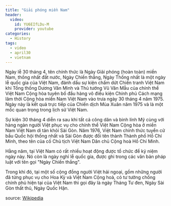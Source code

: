 ```yaml
---
title: "Giải phóng miền Nam"
header:
  video:
    id: YU6EIfLDu-M
    provider: youtube
categories:
  - History
tags:
  - video
  - april30
  - vietnam
---
```


Ngày lễ 30 tháng 4, tên chính thức là Ngày Giải phóng (hoàn toàn) miền Nam, thống nhất đất nước, Ngày Chiến thắng, Ngày Thống nhất là một ngày lễ quốc gia của Việt Nam, đánh dấu sự kiện chấm dứt Chiến tranh Việt Nam khi Tổng thống Dương Văn Minh và Thủ tướng Vũ Văn Mẫu của chính thể Việt Nam Cộng hòa tuyên bố đầu hàng vô điều kiện Chính phủ Cách mạng lâm thời Cộng hòa miền Nam Việt Nam vào trưa ngày 30 tháng 4 năm 1975. Ngày này là kết quả trực tiếp của Chiến dịch Mùa Xuân năm 1975 và là một mốc quan trọng trong lịch sử Việt Nam.

Sự kiện 30 tháng 4 diễn ra sau khi tất cả công dân và binh lính Mỹ cùng với hàng ngàn người Việt phục vụ cho chính thể Việt Nam Cộng hòa ở miền Nam Việt Nam di tản khỏi Sài Gòn. Năm 1976, Việt Nam chính thức tuyển cử bầu Quốc hội thống nhất và Sài Gòn được đổi tên thành Thành phố Hồ Chí Minh, theo tên của cố Chủ tịch Việt Nam Dân chủ Cộng hoà Hồ Chí Minh.

Hằng năm, tại Việt Nam có rất nhiều hoạt động được tổ chức để kỷ niệm ngày này. Nó còn là ngày nghỉ lễ quốc gia, được ghi trong các văn bản pháp luật với tên gọi "Ngày Chiến thắng".

Trong khi đó, tại một số cộng đồng người Việt hải ngoại, gồm những người đã từng phục vụ cho Hoa Kỳ và Việt Nam Cộng hoà, có tư tưởng chống chính phủ hiện tại của Việt Nam thì gọi đây là ngày Tháng Tư đen, Ngày Sài Gòn thất thủ, Ngày Quốc Hận.

source: [Wikipedia](https://vi.wikipedia.org/wiki/Ng%C3%A0y_Th%E1%BB%91ng_nh%E1%BA%A5t)
